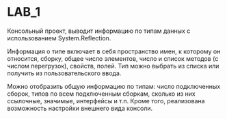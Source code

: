 # LAB_1
Консольный проект, выводит информацию по типам данных с использованием System.Reflection.

Информация о типе включает в себя пространство имен, к которому он относится, сборку, общее число элементов, число и список методов (с числом перегрузок),
свойств, полей. Тип можно выбрать из списка или получить из пользовательского ввода. 

Можно отобразить общую информацию по типам: число 
подключенных сборок, типов по всем подключенным сборкам, сколько из них ссылочные, значимые, интерфейсы и т.п. Кроме того, реализована возможность настройки внешнего вида консоли.
